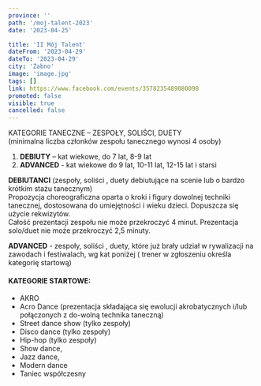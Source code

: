 ```yaml
---
province: ''
path: '/moj-talent-2023'
date: '2023-04-25'

title: 'II Mój Talent'
dateFrom: '2023-04-29'
dateTo: '2023-04-29'
city: 'Żabno'
image: 'image.jpg'
tags: []
link: https://www.facebook.com/events/3578235489080098
promoted: false
visible: true
cancelled: false
---
```

KATEGORIE TANECZNE – ZESPOŁY, SOLIŚCI, DUETY \
(minimalna liczba członków zespołu tanecznego wynosi 4 osoby)

1.	**DEBIUTY** – kat wiekowe, do 7 lat, 8-9 lat
2.	**ADVANCED** -  kat wiekowe do 9 lat, 10-11 lat, 12-15 lat i starsi

**DEBIUTANCI** (zespoły, soliści , duety debiutujące na scenie lub o bardzo krótkim stażu tanecznym) \
Propozycja choreograficzna oparta o kroki i figury dowolnej techniki tanecznej, dostosowana do umiejętności i wieku dzieci. Dopuszcza się użycie rekwizytów. \
Całość prezentacji zespołu nie może przekroczyć 4 minut. Prezentacja solo/duet nie może przekroczyć 2,5 minuty.

**ADVANCED** - zespoły, soliści , duety, które już brały udział w rywalizacji na zawodach i festiwalach, wg kat poniżej ( trener w zgłoszeniu określa kategorię startową)

#### KATEGORIE STARTOWE:
- AKRO
- Acro Dance (prezentacja składająca się ewolucji akrobatycznych i/lub połączonych z do-wolną technika taneczną)
- Street dance show (tylko zespoły)
- Disco dance (tylko zespoły)
- Hip-hop (tylko zespoły)
- Show dance,
- Jazz dance,
- Modern dance
- Taniec współczesny
